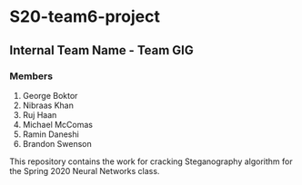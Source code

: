 # S20-team6-project
## Internal Team Name - Team GIG
### Members
1. George Boktor 
2. Nibraas Khan
3. Ruj Haan
4. Michael McComas
5. Ramin Daneshi
6. Brandon Swenson

This repository contains the work for cracking Steganography algorithm for the Spring 2020 Neural Networks class. 
